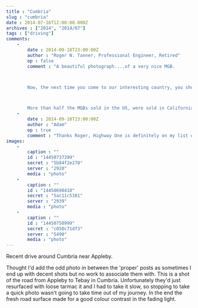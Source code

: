 ```yaml
---
title : "Cumbria"
slug : "cumbria"
date : 2014-07-16T12:00:00.000Z
archives : ["2014", "2014/07"]
tags : ["driving"]
comments:
    -
        date : 2014-09-18T23:00:00Z
        author : "Roger N. Tanner, Professional Engineer, Retired"
        op : false
        comment : "A beautiful photograph....of a very nice MGB.



        Now, the next time you come to our interesting country, you should consider the Central Coast of California, with very many beautiful places, and great weather for you to 'borrow an MGB' and go for a ride.



        More than half the MGBs sold in the US, were sold in California."
    -
        date : 2014-09-18T23:00:00Z
        author : "Adam"
        op : true
        comment : "Thanks Roger, Highway One is definitely on my list of 'must drive' roads!"
images:
    -
        caption : ""
        id : "14450737399"
        secret : "5b84f2e270"
        server : "2920"
        media : "photo"
    -
        caption : ""
        id : "14450698410"
        secret : "5ac11c5381"
        server : "2939"
        media : "photo"
    -
        caption : ""
        id : "14450750999"
        secret : "c050c71df3"
        server : "5490"
        media : "photo"
---
```


Recent drive around Cumbria near Appleby.


Thought I'd add the odd photo in between the 'proper' posts as sometimes I end up with decent shots but no work to associate them with. This is a shot of the road from Appleby to Tebay in Cumbria. Unfortunately they'd just resurfaced with loose tarmac it and I had to take it slow, so stopping to take a quick photo wasn't going to take time out of my journey. In the end the fresh road surface made for a good colour contrast in the fading light.